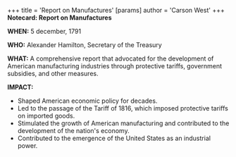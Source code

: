 +++
 title = 'Report on Manufactures'
[params]
	author = 'Carson West'
+++
**Notecard: Report on Manufactures**

**WHEN:** 5 december, 1791

**WHO:** Alexander Hamilton, Secretary of the Treasury

**WHAT:** A comprehensive report that advocated for the development of American manufacturing industries through protective tariffs, government subsidies, and other measures.

**IMPACT:**

* Shaped American economic policy for decades.
* Led to the passage of the Tariff of 1816, which imposed protective tariffs on imported goods.
* Stimulated the growth of American manufacturing and contributed to the development of the nation's economy.
* Contributed to the emergence of the United States as an industrial power.